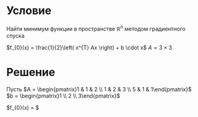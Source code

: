 # Условие
Найти минимум функции в пространстве $\mathbb{R}^{n}$ методом градиентного спуска

$f_{0}(x) = \frac{1}{2}\left( x^{T} Ax \right) + b \cdot x$
$A = 3 \times 3$

# Решение


Пусть $A = \begin{pmatrix}1 & 1 & 2 \\ 1 & 2 & 3 \\ 5 & 1 & 1\end{pmatrix}$
$b = \begin{pmatrix}1 \\ 2 \\ 3\end{pmatrix}$


$f_{0}(x) = $